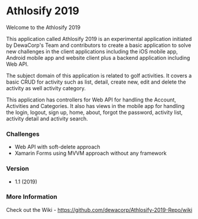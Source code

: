 # Athlosify 2019 

Welcome to the Athlosify 2019

This application called Athlosify 2019 is an experimental application initiated by DewaCorp's Team and contributors to create a basic application to solve new challenges in the client applications including the iOS mobile app, Android mobile app and website client plus a backend application including Web API.

The subject domain of this application is related to golf activities. It covers a basic CRUD for activity such as list, detail, create new, edit and delete the activity as well activity category.

This application has controllers for Web API for handling the Account, Activities and Categories. It also has views in the mobile app for handling the login, logout, sign up, home, about, forgot the password, activity list, activity detail and activity search. 

### Challenges
* Web API with soft-delete approach
* Xamarin Forms using MVVM approach without any framework

### Version
* 1.1 (2019)

### More Information
Check out the Wiki - https://github.com/dewacorp/Athlosify-2019-Repo/wiki





